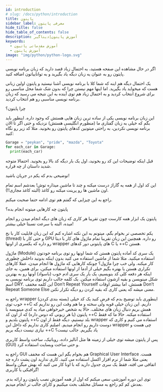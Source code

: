 ```yaml
---
id: introduction
# slug: /docs/python/introduction
title: پایتون
sidebar_label: معرفی پایتون
hide_title: false
hide_table_of_contents: false
description: آموزش پایتون|دیتاگیر
keywords:
  - آموزش مقدماتی پاتیون
  - آموزش پایتون
image: "img/python/python-logo.svg"
---
```


اگر در حال مشاهده این صفحه هستید، به احتمال زیاد قصد دارید که زبان برنامه نویسی پایتون رو به عنوان یه زبان دیگه یاد بگیرید و به تواناییاتون اضافه کنید.

یک احتمال دیگه هم اینه که شما کلا با برنامه نویسی آشنا نیستید و پایتون اولین زبانی هست که میخواید یاد بگیرید. اما اینها مهم نیستن چرا که بدون شک شما محل مناسبی رو برای شروع انتخاب کردید و به احتمال زیاد هم توی آینده به این نتیجه می رسید که زبان برنامه نویسی مناسبی رو هم انتخاب کردید.

چرا پایتون؟

این زبان برنامه نویسی یکی از ساده ترین زبان هایی هستش که وجود داره. اینطور باید بگم که خیلی به زبان گفتاری ما (منظورم انگلیسی هستش) نزدیکه و حتی اگر تا الان برنامه نویسی نکردین، به راحتی میتونین کدهای پایتون رو بخونید. مثلا کد زیر رو نگاه کنید:

```python
Garage = "peykan", "pride", "mazda", "Toyota"
for each_car in Garage:
  print(each_car)
```

قبل اینکه توضیحات این کد رو بخونید، اول یک بار دیگه کد بالا رو بخونید. احتمالا متوجه شدید داستان از چه قراره.

توضیحی بدم که یکم در جریان باشید!

این کد اول از همه یه گاراژ درست میکنه و چند تا ماشین میذاره توش! بعدشم اسم تمام اون ماشین ها رو پرینت میکنه رو کاغذ (البته کاغذ مجازی!!).

راجع به این چیزایی که گفتم هم توی ادامه حتما صحبت میکنم.

پایتون چه کارهایی میتونه انجام بده؟

پایتون یک ابزار همه کارست چون تقریبا هر کاری که زبان های دیگه انجام میدن رو انجام میده، البته با سرعت نسبتا خیلی بیشتر!

یکم تخصصی تر بخوام بگم، میتونم به این نکته اشاره کنم که این زبان قابلیت کار با نخ (thread) و حتی کار با GPU رو داره. همچنین این زبان تقریبا تمام ماژول های کار با دیتا رو داره که یکسری از اونها wrapper های پایتونی دور کدهای C یا ++C هستن.

ماژول (Module) یک سری کد آماده پایتون هستن که شما اونها رو توی برنامه خودتون استفاده میکنید. مثلا شما از ماشین استفاده می کنید بدون اینکه بدونید داخلش چطوری کار میکنه. ولی خب چرا ماژول؟ چونکه کارهایی که ماژول ها انجام میدن، عملا کارهای تکراری هستن یا بهتره بگیم خیلی از آدما از اونها استفاده میکنن، برای همین، به جای اینکه هر دفعه کلی کد بنویسیم، یک بار یک سری ادم خوب (باسواد) اونها رو به بهترین شکل مینویسن و بقیه ازشون استفاده میکنن. یک کلمه جالب داریم توی برنامه نویسی به اسم DRY. این کلمه مخفف Don’t Repeat Yourself هستش، اما بیشتر اوقات Don’t Repeat Someone Else معنی میشه که یعنی کاری که بقیه کردن رو دیگه تکرار نکنن.

راجع به wrapper (بسته بندی کردن) اینطوری باید توضیح بدم که فرض کنید یک کد خیلی خوب توی ++C داریم. این زبان خیلی قویه ولی سخته و ما هم وقت این رو نداریم که همش بریم دنبال زبان های مختلف. حالا یه شخص خیرخواهی میاد یه کدی مینویسه با پایتون (یا هر زبونی که دوس داره) که از اون کد ++C استفاده میکنه. حالا ما که فقط پایتون بلدیم و ++C بلد نیستیم، دیگه فقط از اون wrapper استفاده می کنیم و کاری که دوست داریم رو انجام میدیم. اصلنم کاری نداریم که داخل این wrapper چی هست و نیازی نیست دیگه بریم ++C یاد بگیریم. جالب نیست؟

پس از پایتون میشه توی خیلی از زمینه ها مثل آنالیز داده، روباتیک، ساخت واسط کاربری (GUI) و حتی ساخت وبسایت استفاده کرد.

راجع به GUI هم بخوام بگم این هست که مخفف Graphical User Interface هست. یعنی مثلا شما از نرم افزار اکسل استفاده می کنید. کاری ندارید اون پشت داره چه اتفاقی می افته، فقط یک سری جدول دارید که با اونا کار می کنید که بهش میگن واسط گرافیکی یا کاربری!

توی این دوره آموزشی سعی میکنم که اول از همه آموزش نصب پایتون رو ارائه بدم. بعدش کم کم راجع به مسائل مختلف بحث میکنیم و کارای جالب تر انجام میدیم.

